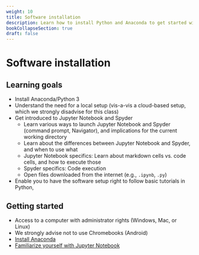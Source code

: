 ```yaml
---
weight: 10
title: Software installation
description: Learn how to install Python and Anaconda to get started with web scraping and APIs
bookCollapseSection: true
draft: false
---
```


# Software installation

## Learning goals


- Install Anaconda/Python 3
  <!--
  - Set up your computer for conducting web scraping in Python
  - Install Chrome
  - Install chromedriver and configure environment variables -->
- Understand the need for a local setup (vis-a-vis a cloud-based setup, which we strongly disadvise for this class)
- Get introduced to Jupyter Notebook and Spyder
  - Learn various ways to launch Jupyter Notebook and Spyder (command prompt, Navigator), and implications for the current working directory
  - Learn about the differences between Jupyter Notebook and Spyder, and when to use what
  - Jupyter Notebook specifics: Learn about markdown cells vs. code cells, and how to execute those
  - Spyder specifics: Code execution
  - Open files downloaded from the internet (e.g., `.ipynb`, `.py`)
- Enable you to have the software setup right to follow basic tutorials in Python,


## Getting started
- Access to a computer with administrator rights (Windows, Mac, or Linux)
- We strongly advise not to use Chromebooks (Android)
- [Install Anaconda](anaconda.md)
- [Familiarize yourself with Jupyter Notebook](jupyter.md)
